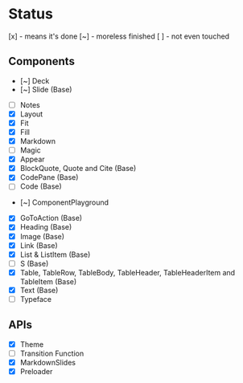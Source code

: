 # Status

[x] - means it's done
[~] - moreless finished
[ ] - not even touched

## Components
- [~] Deck
- [~] Slide (Base)
- [ ] Notes
- [x] Layout
- [x] Fit
- [x] Fill
- [x] Markdown
- [ ] Magic
- [x] Appear
- [x] BlockQuote, Quote and Cite (Base)
- [x] CodePane (Base)
- [ ] Code (Base)
- [~] ComponentPlayground
- [x] GoToAction (Base)
- [x] Heading (Base)
- [x] Image (Base)
- [x] Link (Base)
- [x] List & ListItem (Base)
- [ ] S (Base)
- [x] Table, TableRow, TableBody, TableHeader, TableHeaderItem and TableItem (Base)
- [x] Text (Base)
- [ ] Typeface

## APIs
- [x] Theme
- [ ] Transition Function
- [x] MarkdownSlides
- [x] Preloader
